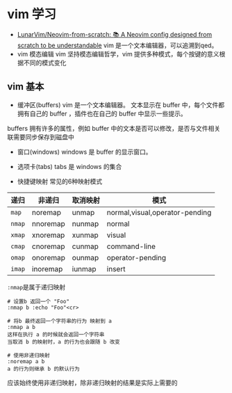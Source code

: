 # vim 学习
- [LunarVim/Neovim-from-scratch: 📚 A Neovim config designed from scratch to be understandable](https://github.com/LunarVim/Neovim-from-scratch)
vim 是一个文本编辑器，可以追溯到qed。
- vim 模态编辑
vim 坚持模态编辑哲学，vim 提供多种模式，每个按键的意义根据不同的模式变化

## vim 基本
- 缓冲区(buffers)
vim 是一个文本编辑器。 文本显示在 buffer 中，每个文件都拥有自己的 buffer ，插件也在自己的 buffer 中显示一些提示。

buffers 拥有许多的属性，例如 buffer 中的文本是否可以修改，是否与文件相关联需要同步保存到磁盘中

- 窗口(windows)
windows 是 buffer 的显示窗口。

- 选项卡(tabs)
tabs 是 windows 的集合

- 快捷键映射
常见的6种映射模式

|递归  |非递归  |取消映射|模式
|------|--------|--------|----
|`map` |noremap |unmap 	 |normal,visual,operator-pending
|`nmap`|nnoremap|nunmap	 |normal
|`xmap`|xnoremap|xunmap	 |visual
|`cmap`|cnoremap|cunmap	 |command-line
|`omap`|onoremap|ounmap	 |operator-pending
|`imap`|inoremap|iunmap  |insert


`:nmap`是属于递归映射
```
# 设置b 返回一个 "Foo"
:nmap b :echo "Foo"<cr>

# 将b 最终返回一个字符串的行为 映射到 a
:nmap a b
这样在执行 a 的时候就会返回一个字符串
当取消 b 的映射时，a 的行为也会跟随 b 改变

# 使用非递归映射
:noremap a b
a 的行为则继承 b 的默认行为
```
应该始终使用非递归映射，除非递归映射的结果是实际上需要的
